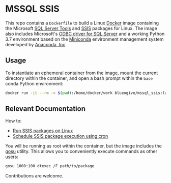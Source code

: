 # MSSQL SSIS

This repo contains a `Dockerfile` to build
a Linux [Docker](https://www.docker.com) image containing the Microsoft
[SQL Server Tools](https://docs.microsoft.com/en-us/sql/linux/sql-server-linux-setup-tools?view=sql-server-linux-2017)
and [SSIS](https://docs.microsoft.com/en-us/sql/linux/sql-server-linux-setup-ssis?view=sql-server-linux-2017)
packages for Linux. The image also includes Microsoft's
[ODBC driver for SQL Server](https://docs.microsoft.com/en-us/sql/connect/odbc/microsoft-odbc-driver-for-sql-server?view=sql-server-linux-2017)
and a working Python 3.7 environment based on the
[Miniconda](https://conda.io/miniconda.html)
environment management system developed by
[Anaconda, Inc](https://www.anaconda.com/).


## Usage

To instantiate an ephemeral container from the image, mount the current
directory within the container, and open a bash prompt within the `base` conda
Python environment:

```bash
docker run -it --rm -v $(pwd):/home/docker/work blueogive/mssql_ssis:latest
```

## Relevant Documentation

How to:

* [Run SSIS packages on Linux](https://docs.microsoft.com/en-us/sql/linux/sql-server-linux-migrate-ssis?view=sql-server-linux-2017)
* [Schedule SSIS package execution using cron](https://docs.microsoft.com/en-us/sql/linux/sql-server-linux-schedule-ssis-packages?view=sql-server-linux-2017)

You will be running as root within the container, but the image includes the
[gosu](https://github.com/tianon/gosu) utility. This allows you to conveniently execute commands as other users:

```bash
gosu 1000:100 dtexec /F path/to/package
```

Contributions are welcome.
